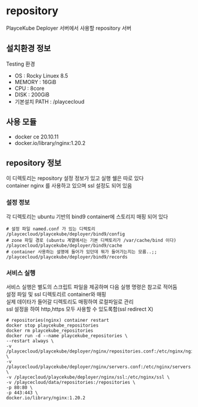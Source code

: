 # repository

PlayceKube Deployer 서버에서 사용할 repository 서버

## 설치환경 정보
Testing 환경

- OS : Rocky Linuex 8.5
- MEMORY : 16GiB
- CPU : 8core
- DISK : 200GiB
- 기본설치 PATH : /playcecloud

## 사용 모듈

- docker ce 20.10.11
- docker.io/library/nginx:1.20.2

## repository 정보

이 디렉토리는 repository 설정 정보가 있고 실행 쉘은 따로 있다  
container nginx 를 사용하고 있으며 ssl 설정도 되어 있음

### 설정 정보

각 디렉토리는 ubuntu 기반의 bind9 container에 스토리지 매핑 되어 있다

```ShellSession
# 설정 파일 named.conf 가 있는 디렉토리
/playcecloud/playcekube/deployer/bind9/config
# zone 파일 경로 (ubuntu 계열에서는 기본 디렉토리가 /var/cache/bind 이다)
/playcecloud/playcekube/deployer/bind9/cache
# container 사용하는 설명에 들어가 있던데 뭐가 들어가는지는 모름..;;
/playcecloud/playcekube/deployer/bind9/records
```

### 서비스 실행

서비스 실행은 별도의 스크립트 파일을 제공하며 다음 실행 명령은 참고로 적어둠  
설정 파일 및 ssl 디렉토리르 container와 매핑  
실제 데이타가 들어갈 디렉토리도 매핑하여 로컬파일로 관리  
ssl 설정을 하여 http,https 모두 사용할 수 있도록함(ssl redirect X)

```ShellSession
# repositories(nginx) container restart
docker stop playcekube_repositories
docker rm playcekube_repositories
docker run -d --name playcekube_repositories \
--restart always \
-v /playcecloud/playcekube/deployer/nginx/repositories.conf:/etc/nginx/nginx.conf \
-v /playcecloud/playcekube/deployer/nginx/servers.conf:/etc/nginx/servers.conf \
-v /playcecloud/playcekube/deployer/nginx/ssl:/etc/nginx/ssl \
-v /playcecloud/data/repositories:/repositories \
-p 80:80 \
-p 443:443 \
docker.io/library/nginx:1.20.2
```

